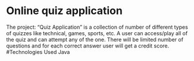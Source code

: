 # Online quiz application
The project: “Quiz Application” is a collection of number of different types of quizzes like technical, games, sports, etc. A user can access/play all of the quiz and can attempt any of the one. There will be limited number of questions and for each correct answer user will get a credit score.
#Technologies Used
Java
